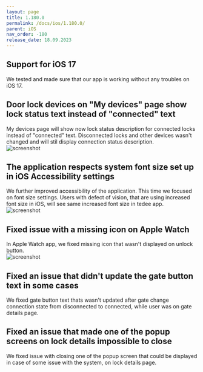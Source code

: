 ```yaml
---
layout: page
title: 1.180.0
permalink: /docs/ios/1.180.0/
parent: iOS
nav_order: -180
release_date: 18.09.2023
---
```


## Support for iOS 17
We tested and made sure that our app is working without any troubles on iOS 17.

## Door lock devices on "My devices" page show lock status text instead of "connected" text
My devices page will show now lock status description for connected locks instead of "connected" text. Disconnected locks and other devices wasn't changed and will stil display connection status description.\
![screenshot](/tedee-release-notes/docs/ios/assets/1.180.0-my-devices.png)

## The application respects system font size set up in iOS Accessibility settings
We further improved accessibility of the application. This time we focused on font size settings. Users with defect of vision, that are using increased font size in iOS, will see same increased font size in tedee app.\
![screenshot](/tedee-release-notes/docs/ios/assets/1.180.0-font-size.png)

## Fixed issue with a missing icon on Apple Watch
In Apple Watch app, we fixed missing icon that wasn't displayed on unlock button.\
![screenshot](/tedee-release-notes/docs/ios/assets/1.180.0-watch-os.png)

## Fixed an issue that didn't update the gate button text in some cases
We fixed gate button text thats wasn't updated after gate change connection state from disconnected to connected, while user was on gate details page.

## Fixed an issue that made one of the popup screens on lock details impossible to close
We fixed issue with closing one of the popup screen that could be displayed in case of some issue with the system, on lock details page.

